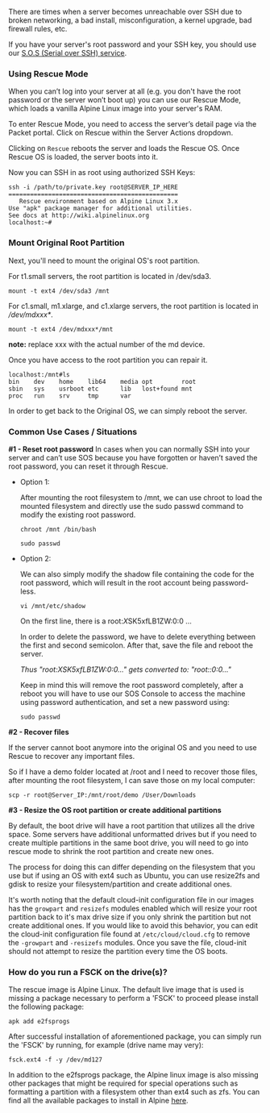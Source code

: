 <!-- <meta>
{
    "title":"Rescue Mode",
    "description":"Learn how to access rescue mode",
    "tag":["rescue", "password", "reset"],
    "seo-title": "Rescue Mode - Packet Developer Docs",
    "seo-description": "Learn how to access rescue mode",
    "og-title": "Rescue Mode",
    "og-description": "Learn how to access rescue mode",
    "og-image": "/images/packet-product-docs.png"
}
</meta> -->
There are times when a server becomes unreachable over SSH due to broken networking, a bad install, misconfiguration, a kernel upgrade, bad firewall rules, etc.

If you have your server's root password and your SSH key, you should use our [S.O.S (Serial over SSH) service](https://www.packet.com/developers/docs/servers/key-features/sos-serial-over-ssh).

### Using Rescue Mode

When you can’t log into your server at all (e.g. you don't have the root password or the server won’t boot up) you can use our Rescue Mode, which loads a vanilla Alpine Linux image into your server's RAM.

To enter Rescue Mode, you need to access the server’s detail page via the Packet portal.   Click on Rescue within the Server Actions dropdown.

Clicking on `Rescue` reboots the server and loads the Rescue OS. Once Rescue OS is loaded, the server boots into it.

Now you can SSH in as root using authorized SSH Keys:

```
ssh -i /path/to/private.key root@SERVER_IP_HERE
===============================================
   Rescue environment based on Alpine Linux 3.x
Use "apk" package manager for additional utilities.
See docs at http://wiki.alpinelinux.org
localhost:~#
```

### Mount Original Root Partition

Next, you'll need to mount the original OS's root partition.

For t1.small servers, the root partition is located in /dev/sda3.

`mount -t ext4 /dev/sda3 /mnt`

For c1.small, m1.xlarge, and c1.xlarge servers, the root partition is located in _/dev/mdxxx*_.

`mount -t ext4 /dev/mdxxx*/mnt`

**note:** replace xxx with the actual number of the md device.

Once you have access to the root partition you can repair it.

```
localhost:/mnt#ls
bin    dev    home    lib64    media opt        root
sbin   sys    usrboot etc      lib   lost+found mnt
proc   run    srv     tmp      var
```

In order to get back to the Original OS, we can simply reboot the server.

### Common Use Cases / Situations

**#1 - Reset root password**
In cases when you can normally SSH into your server and can’t use SOS because you have forgotten or haven’t saved the root password, you can reset it through Rescue.

* Option 1:

  After mounting the root filesystem to /mnt, we can use chroot to load the mounted filesystem and directly use the sudo passwd command to modify the existing root password.

  ```
  chroot /mnt /bin/bash

  sudo passwd
  ```

* Option 2:

  We can also simply modify the shadow file containing the code for the root password, which will result in the root account being password-less.

  `vi /mnt/etc/shadow`

  On the first line, there is a root:$X$SK5xfLB1ZW:0:0 …

  In order to delete the password, we have to delete everything between the first and second semicolon. After that, save the file and reboot the server.

  _Thus "root:$X$SK5xfLB1ZW:0:0..."  gets converted to: "root::0:0..."_

  Keep in mind this will remove the root password completely, after a reboot you will have to use our SOS Console to access the machine using password authentication, and set a new password using:

  `sudo passwd`

**#2 - Recover files**

If the server cannot boot anymore into the original OS and you need to use Rescue to recover any important files.

So if I have a demo folder located at /root and I need to recover those files, after mounting the root filesystem, I can save those on my local computer:

`scp -r root@Server_IP:/mnt/root/demo /User/Downloads`

**#3 - Resize the OS root partition or create additional partitions**

By default, the boot drive will have a root partition that utilizes all the drive space. Some servers have additional unformatted drives but if you need to create multiple partitions in the same boot drive, you will need to go into rescue mode to shrink the root partition and create new ones.

The process for doing this can differ depending on the filesystem that you use but if using an OS with ext4 such as Ubuntu, you can use resize2fs and gdisk to resize your filesystem/partition and create additional ones.

It's worth noting that the default cloud-init configuration file in our images has the `growpart` and `resizefs` modules enabled which will resize your root partition back to it's max drive size if you only shrink the partition but not create additional ones. If you would like to avoid this behavior, you can edit the cloud-init configuration file found at `/etc/cloud/cloud.cfg` to remove the `-growpart` and `-resizefs` modules. Once you save the file, cloud-init should not attempt to resize the partition every time the OS boots.


### How do you run a FSCK on the drive(s)?
The rescue image is Alpine Linux. The default live image that is used is missing a package necessary to perform a 'FSCK'  to proceed please install the following package:

`apk add e2fsprogs`

After successful installation of aforementioned package, you can simply run the 'FSCK' by running, for example (drive name may very):

`fsck.ext4 -f -y /dev/md127`

In addition to the e2fsprogs package, the Alpine linux image is also missing other packages that might be required for special operations such as formatting a partition with a filesystem other than ext4 such as zfs. You can find all the available packages to install in Alpine [here](https://pkgs.alpinelinux.org/packages).
